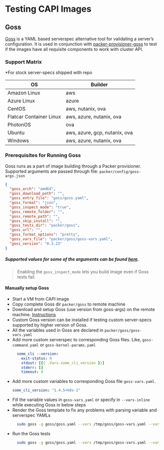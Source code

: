 # Testing CAPI Images

## Goss

[Goss](https://github.com/goss-org/goss) is a YAML based serverspec alternative
tool for validating a server’s configuration. It is used in conjunction with 
[packer-provisioner-goss](https://github.com/YaleUniversity/packer-provisioner-goss/releases)
to test if the images have all requisite components to work with cluster API.

### Support Matrix 
*For stock server-specs shipped with repo

| OS                      | Builder                       |
|-------------------------|-------------------------------|
| Amazon Linux            | aws                           |
| Azure Linux             | azure                         |
| CentOS                  | aws, nutanix, ova             |
| Flatcar Container Linux | aws, azure, nutanix, ova      |
| PhotonOS                | ova                           |
| Ubuntu                  | aws, azure, gcp, nutanix, ova |
| Windows                 | aws, azure, nutanix, ova      |


### Prerequisites for Running Goss
Goss runs as a part of image building through a Packer provisioner.
Supported arguments are passed through file: `packer/config/goss-args.json`
```json
{
  "goss_arch": "amd64",
  "goss_download_path": "",
  "goss_entry_file": "goss/goss.yaml",
  "goss_format": "json",
  "goss_inspect_mode": "true",
  "goss_remote_folder": "",
  "goss_remote_path": "",
  "goss_skip_install": "",
  "goss_tests_dir": "packer/goss",
  "goss_url": "",
  "goss_format_options": "pretty",
  "goss_vars_file": "packer/goss/goss-vars.yaml",
  "goss_version": "0.3.23"
}
```
##### Supported values for some of the arguments can be found [here](https://github.com/goss-org/goss).
> Enabling the `goss_inspect_mode` lets you build image even if Goss tests fail.

#### Manually setup Goss
- Start a VM from CAPI image
- Copy complete Goss dir `packer/goss` to remote machine
- Download and setup Goss (use version from goss-args) on the remote machine. [Instructions](https://github.com/goss-org/goss#latest) 
- Custom Goss version can be installed if testing custom server-specs supported by higher version of Goss.
- All the variables used in Goss are declared in `packer/goss/goss-vars.yaml`
- Add more custom serverspec to corresponding Goss files. Like, `goss-command.yaml` or `goss-kernel-params.yaml`
    ```yaml
      some_cli --version:
        exit-status: 0
        stdout: [{{ .Vars.some_cli_version }}]
        stderr: []
        timeout: 0
    ```
- Add more custom variables to corresponding Goss file `goss-vars.yaml`.
    ```yaml
    some_cli_version: "1.4.5+k8s-1"
    ```
- Fill the variable values in `goss-vars.yaml` or specify in `--vars-inline` while executing Goss in below steps
- Render the Goss template to fix any problems with parsing variable and serverspec YAMLs
  ```bash
    sudo goss -g goss/goss.yaml --vars /tmp/goss/goss-vars.yaml --vars-inline '{"ARCH":"amd64","OS":"Ubuntu","PROVIDER":"aws", some_cli_version":"1.3.4"}' render
  ```     
- Run the Goss tests  
  ```bash
    sudo goss -g goss/goss.yaml --vars /tmp/goss/goss-vars.yaml --vars-inline '{"ARCH":"amd64","OS":"Ubuntu","PROVIDER":"aws", some_cli_version":"1.3.4"}' validate --retry-timeout 0s --sleep 1s -f json -o pretty
  ```
